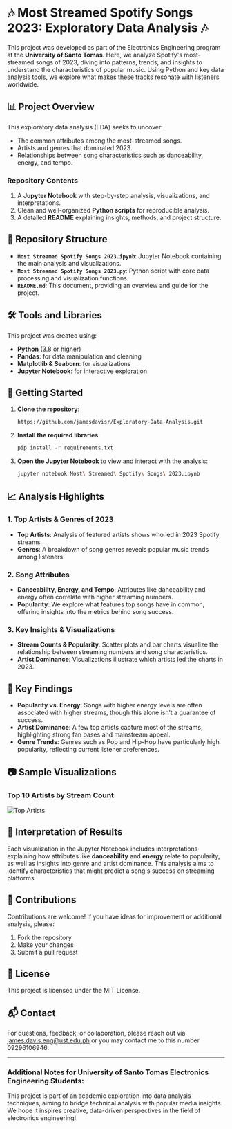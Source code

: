 # 🎶 Most Streamed Spotify Songs 2023: Exploratory Data Analysis 🎶

This project was developed as part of the Electronics Engineering program at the **University of Santo Tomas**. Here, we analyze Spotify's most-streamed songs of 2023, diving into patterns, trends, and insights to understand the characteristics of popular music. Using Python and key data analysis tools, we explore what makes these tracks resonate with listeners worldwide.

## 📊 Project Overview

This exploratory data analysis (EDA) seeks to uncover:
- The common attributes among the most-streamed songs.
- Artists and genres that dominated 2023.
- Relationships between song characteristics such as danceability, energy, and tempo.

### Repository Contents
1. A **Jupyter Notebook** with step-by-step analysis, visualizations, and interpretations.
2. Clean and well-organized **Python scripts** for reproducible analysis.
3. A detailed **README** explaining insights, methods, and project structure.

## 📂 Repository Structure

- **`Most Streamed Spotify Songs 2023.ipynb`**: Jupyter Notebook containing the main analysis and visualizations.
- **`Most Streamed Spotify Songs 2023.py`**: Python script with core data processing and visualization functions.
- **`README.md`**: This document, providing an overview and guide for the project.

## 🛠️ Tools and Libraries

This project was created using:
- **Python** (3.8 or higher)
- **Pandas**: for data manipulation and cleaning
- **Matplotlib & Seaborn**: for visualizations
- **Jupyter Notebook**: for interactive exploration

## 🚀 Getting Started

1. **Clone the repository**:
    ```bash
   https://github.com/jamesdavisr/Exploratory-Data-Analysis.git

    ```

2. **Install the required libraries**:
    ```bash
    pip install -r requirements.txt
    ```

3. **Open the Jupyter Notebook** to view and interact with the analysis:
    ```bash
    jupyter notebook Most\ Streamed\ Spotify\ Songs\ 2023.ipynb
    ```

## 📈 Analysis Highlights

### 1. Top Artists & Genres of 2023
   - **Top Artists**: Analysis of featured artists shows who led in 2023 Spotify streams.
   - **Genres**: A breakdown of song genres reveals popular music trends among listeners.

### 2. Song Attributes
   - **Danceability, Energy, and Tempo**: Attributes like danceability and energy often correlate with higher streaming numbers.
   - **Popularity**: We explore what features top songs have in common, offering insights into the metrics behind song success.

### 3. Key Insights & Visualizations
   - **Stream Counts & Popularity**: Scatter plots and bar charts visualize the relationship between streaming numbers and song characteristics.
   - **Artist Dominance**: Visualizations illustrate which artists led the charts in 2023.

## 📑 Key Findings

- **Popularity vs. Energy**: Songs with higher energy levels are often associated with higher streams, though this alone isn’t a guarantee of success.
- **Artist Dominance**: A few top artists capture most of the streams, highlighting strong fan bases and mainstream appeal.
- **Genre Trends**: Genres such as Pop and Hip-Hop have particularly high popularity, reflecting current listener preferences.

## 📷 Sample Visualizations

### Top 10 Artists by Stream Count
![Top Artists]([images/top_artists_by_stream_count.png](https://newsroom.spotify.com/2023-11-29/top-songs-artists-podcasts-albums-trends-2023/))

## 📜 Interpretation of Results

Each visualization in the Jupyter Notebook includes interpretations explaining how attributes like **danceability** and **energy** relate to popularity, as well as insights into genre and artist dominance. This analysis aims to identify characteristics that might predict a song's success on streaming platforms.

## 🤝 Contributions

Contributions are welcome! If you have ideas for improvement or additional analysis, please:
1. Fork the repository
2. Make your changes
3. Submit a pull request

## 📄 License

This project is licensed under the MIT License.

## 📬 Contact

For questions, feedback, or collaboration, please reach out via james.davis.eng@ust.edu.ph or you may contact me to this number 09296106946.

---

### Additional Notes for University of Santo Tomas Electronics Engineering Students:
This project is part of an academic exploration into data analysis techniques, aiming to bridge technical analysis with popular media insights. We hope it inspires creative, data-driven perspectives in the field of electronics engineering!
